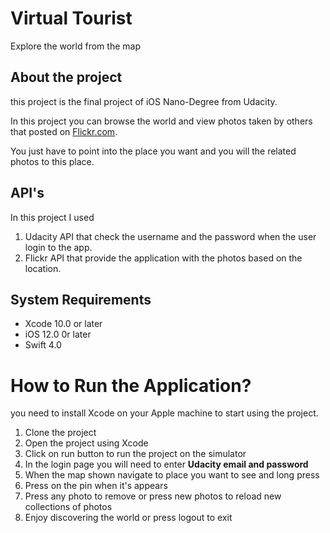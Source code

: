 # Virtual Tourist
Explore the world from the map

## About the project
this project is the final project of iOS Nano-Degree from Udacity.

In this project you can browse the world and view photos taken by others that posted on [Flickr.com](https://www.flickr.com/).

You just have to point into the place you want and you will the related photos to this place.


## API's
In this project I used

1. Udacity API that check the username and the password when the user login to the app.
2. Flickr API that provide the application with the photos based on the location.

## System Requirements
- Xcode 10.0 or later
- iOS 12.0 0r later
- Swift 4.0

# How to Run the Application?
you need to install Xcode on your Apple machine to start using the project.
1. Clone the project
2. Open the project using Xcode
3. Click on run button to run the project on the simulator
4. In the login page you will need to enter **Udacity email and password**
5. When the map shown navigate to place you want to see and long press
6. Press on the pin when it's appears
7. Press any photo to remove or press new photos to reload new collections of photos
8. Enjoy discovering the world or press logout to exit

